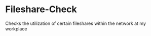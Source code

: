 Fileshare-Check
===============

Checks the utilization of certain fileshares within the network at my workplace
